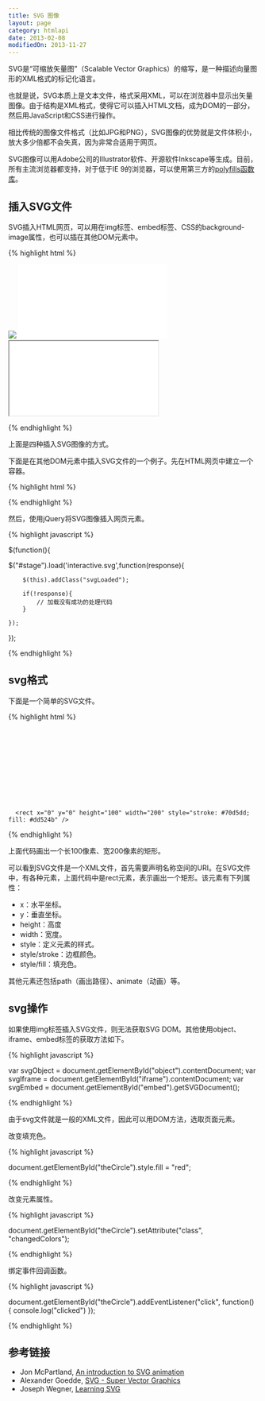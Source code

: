 ```yaml
---
title: SVG 图像
layout: page
category: htmlapi
date: 2013-02-08
modifiedOn: 2013-11-27
---
```


SVG是“可缩放矢量图”（Scalable Vector Graphics）的缩写，是一种描述向量图形的XML格式的标记化语言。

也就是说，SVG本质上是文本文件，格式采用XML，可以在浏览器中显示出矢量图像。由于结构是XML格式，使得它可以插入HTML文档，成为DOM的一部分，然后用JavaScript和CSS进行操作。

相比传统的图像文件格式（比如JPG和PNG），SVG图像的优势就是文件体积小，放大多少倍都不会失真，因为非常合适用于网页。

SVG图像可以用Adobe公司的Illustrator软件、开源软件Inkscape等生成。目前，所有主流浏览器都支持，对于低于IE 9的浏览器，可以使用第三方的[polyfills函数库](https://github.com/Modernizr/Modernizr/wiki/HTML5-Cross-browser-Polyfills#svg)。

## 插入SVG文件

SVG插入HTML网页，可以用在img标签、embed标签、CSS的background-image属性，也可以插在其他DOM元素中。

{% highlight html %}

<img src="circle.svg">
<object id="object" data="circle.svg" type="image/svg+xml"></object>
<embed id="embed" src="icon.svg" type="image/svg+xml">
<iframe id="iframe" src="icon.svg"></iframe>

{% endhighlight %}

上面是四种插入SVG图像的方式。

下面是在其他DOM元素中插入SVG文件的一个例子。先在HTML网页中建立一个容器。

{% highlight html %}

<div id="stage"></div>

{% endhighlight %}

然后，使用jQuery将SVG图像插入网页元素。

{% highlight javascript %}

$(function(){
 
$("#stage").load('interactive.svg',function(response){
 
        $(this).addClass("svgLoaded");
         
        if(!response){
            // 加载没有成功的处理代码
        }
 
    });
});

{% endhighlight %}

## svg格式

下面是一个简单的SVG文件。

{% highlight html %}

<svg  xmlns="http://www.w3.org/2000/svg"
      xmlns:xlink="http://www.w3.org/1999/xlink">

      <rect x="0" y="0" height="100" width="200" style="stroke: #70d5dd; fill: #dd524b" />

</svg>

{% endhighlight %}

上面代码画出一个长100像素、宽200像素的矩形。

可以看到SVG文件是一个XML文件，首先需要声明名称空间的URI。在SVG文件中，有各种元素，上面代码中是rect元素，表示画出一个矩形。该元素有下列属性：

- x：水平坐标。
- y：垂直坐标。
- height：高度
- width：宽度。
- style：定义元素的样式。
- style/stroke：边框颜色。
- style/fill：填充色。

其他元素还包括path（画出路径）、animate（动画）等。

## svg操作

如果使用img标签插入SVG文件，则无法获取SVG DOM。其他使用object、iframe、embed标签的获取方法如下。

{% highlight javascript %}

var svgObject = document.getElementById("object").contentDocument;
var svgIframe = document.getElementById("iframe").contentDocument;
var svgEmbed = document.getElementById("embed").getSVGDocument(); 

{% endhighlight %}

由于svg文件就是一般的XML文件，因此可以用DOM方法，选取页面元素。

改变填充色。

{% highlight javascript %}

document.getElementById("theCircle").style.fill = "red";

{% endhighlight %}

改变元素属性。

{% highlight javascript %}

document.getElementById("theCircle").setAttribute("class", "changedColors");

{% endhighlight %}

绑定事件回调函数。

{% highlight javascript %}

document.getElementById("theCircle").addEventListener("click", function() {
   console.log("clicked")
});

{% endhighlight %}

## 参考链接

- Jon McPartland, [An introduction to SVG animation](http://bigbitecreative.com/introduction-svg-animation/)
- Alexander Goedde, [SVG - Super Vector Graphics](http://tavendo.com/blog/post/super-vector-graphics/)
- Joseph Wegner, [Learning SVG](http://flippinawesome.org/2014/02/03/learning-svg/)
